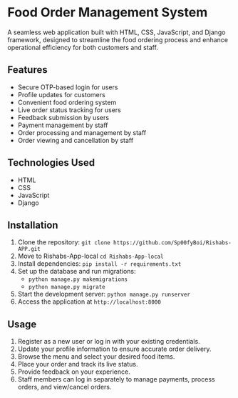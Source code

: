 # Food Order Management System

A seamless web application built with HTML, CSS, JavaScript, and Django framework, designed to streamline the food ordering process and enhance operational efficiency for both customers and staff.

## Features

- Secure OTP-based login for users
- Profile updates for customers
- Convenient food ordering system
- Live order status tracking for users
- Feedback submission by users
- Payment management by staff
- Order processing and management by staff
- Order viewing and cancellation by staff

## Technologies Used

- HTML
- CSS
- JavaScript
- Django

## Installation

1. Clone the repository: `git clone https://github.com/Sp00fyBoi/Rishabs-APP.git`
2. Move to Rishabs-App-local `cd Rishabs-App-local`
3. Install dependencies: `pip install -r requirements.txt`
4. Set up the database and run migrations: 
    - `python manage.py makemigrations`
    - `python manage.py migrate`
5. Start the development server: `python manage.py runserver`
6. Access the application at `http://localhost:8000`

## Usage

1. Register as a new user or log in with your existing credentials.
2. Update your profile information to ensure accurate order delivery.
3. Browse the menu and select your desired food items.
4. Place your order and track its live status.
5. Provide feedback on your experience.
6. Staff members can log in separately to manage payments, process orders, and view/cancel orders.
